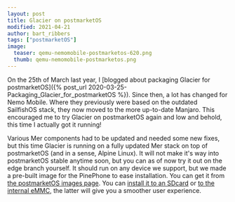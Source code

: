 ```yaml
---
layout: post
title: Glacier on postmarketOS
modified: 2021-04-21
author: bart_ribbers
tags: ["postmarketOS"]
image:
  teaser: qemu-nemomobile-postmarketos-620.png
  thumb: qemu-nemomobile-postmarketos.png
---
```


On the 25th of March last year, I [blogged about packaging Glacier for postmarketOS]({% post_url 2020-03-25-Packaging_Glacier_for_postmarketOS %}).
Since then, a lot has changed for Nemo Mobile.
Where they previously were based on the outdated SailfishOS stack, they now moved to the more up-to-date Manjaro.
This encouraged me to try Glacier on postmarketOS again and low and behold, this time I actually got it running!

Various Mer components had to be updated and needed some new fixes, but this time Glacier is running on a fully updated Mer stack on top of postmarketOS (and in a sense, Alpine Linux).
It will not make it's way into postmarketOS stable anytime soon, but you can as of now try it out on the edge branch yourself.
It should run on any device we support, but we made a pre-built image for the PinePhone to ease installation.
You can get it from [the postmarketOS images page](https://images.postmarketos.org/pinephone/pine64-pinephone-20210421-glacier.img.xz).
You can [install it to an SDcard](https://wiki.postmarketos.org/wiki/PINE64_PinePhone_(pine64-pinephone)#Flash_to_microSD_card) or [to the internal eMMC](https://wiki.postmarketos.org/wiki/PINE64_PinePhone_(pine64-pinephone)#Flash_to_eMMC_.28advanced.29), the latter will give you a smoother user experience.
